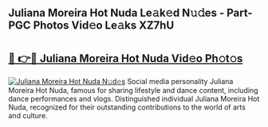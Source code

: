 ## Juliana Moreira Hot Nuda Le𝚊k𝚎d N𝚞𝚍es - Part-PGC Photos Vid𝚎o Le𝚊ks XZ7hU

# <h2><a href="http://fbd06ex.evod.top/?m=Juliana+Moreira+Hot+Nuda">🔗 👉🔴 Juliana Moreira Hot Nuda Vid𝚎o Ph𝚘t𝚘s</a></h2>

[![Juliana Moreira Hot Nuda N𝚞d𝚎s](https://i.imgur.com/8V9OHl7.gif)](http://fbd06ex.evod.top/?m=Juliana+Moreira+Hot+Nuda)
Social media personality Juliana Moreira Hot Nuda, famous for sharing lifestyle and dance content, including dance performances and vlogs. Distinguished individual Juliana Moreira Hot Nuda, recognized for their outstanding contributions to the world of arts and culture. 
